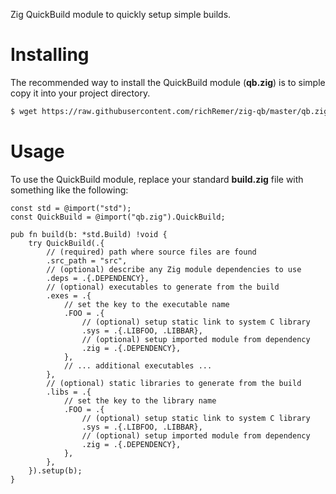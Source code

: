 Zig QuickBuild module to quickly setup simple builds.

Installing
==========
The recommended way to install the QuickBuild module (**qb.zig**) is to simple
copy it into your project directory.

```sh
$ wget https://raw.githubusercontent.com/richRemer/zig-qb/master/qb.zig
```

Usage
=====
To use the QuickBuild module, replace your standard **build.zig** file with
something like the following:

```zig
const std = @import("std");
const QuickBuild = @import("qb.zig").QuickBuild;

pub fn build(b: *std.Build) !void {
    try QuickBuild(.{
        // (required) path where source files are found
        .src_path = "src",
        // (optional) describe any Zig module dependencies to use
        .deps = .{.DEPENDENCY},
        // (optional) executables to generate from the build
        .exes = .{
            // set the key to the executable name
            .FOO = .{
                // (optional) setup static link to system C library
                .sys = .{.LIBFOO, .LIBBAR},
                // (optional) setup imported module from dependency
                .zig = .{.DEPENDENCY},
            },
            // ... additional executables ...
        },
        // (optional) static libraries to generate from the build
        .libs = .{
            // set the key to the library name
            .FOO = .{
                // (optional) setup static link to system C library
                .sys = .{.LIBFOO, .LIBBAR},
                // (optional) setup imported module from dependency
                .zig = .{.DEPENDENCY},
            },
        },
    }).setup(b);
}
```
